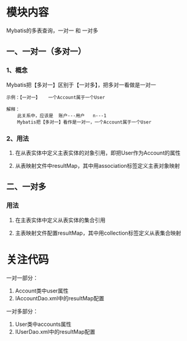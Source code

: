 # 模块内容

Mybatis的多表查询，一对一 和 一对多

## 一、一对一（多对一）

### 1、概念

Mybatis把【多对一】区别于【一对多】，把多对一看做是一对一

    示例：【一对一】   一个Account属于一个User

    解释：
        此关系中，应该是  账户---用户   n---1
        Mybatis把【多对一】看作是一对一，一个Account属于一个User

### 2、用法

1. 在从表实体中定义主表实体的对象引用，即把User作为Account的属性

2. 从表映射文件中resultMap，其中用association标签定义主表对象映射

## 二、一对多

### 用法

1. 在主表实体中定义从表实体的集合引用

2. 主表映射文件配置resultMap，其中用collection标签定义从表集合映射

# 关注代码

一对一部分：

1. Account类中user属性
2. IAccountDao.xml中的resultMap配置

一对多部分：

1. User类中accounts属性
2. IUserDao.xml中的resultMap配置


